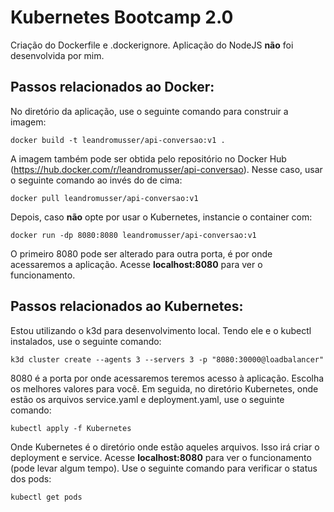 # Kubernetes Bootcamp 2.0
Criação do Dockerfile e .dockerignore. Aplicação do NodeJS **não** foi desenvolvida por mim.

## Passos relacionados ao Docker:

No diretório da aplicação, use o seguinte comando para construir a imagem:
```
docker build -t leandromusser/api-conversao:v1 .
```
A imagem também pode ser obtida pelo repositório no Docker Hub (https://hub.docker.com/r/leandromusser/api-conversao). Nesse caso, usar o seguinte comando ao invés do de cima:
```
docker pull leandromusser/api-conversao:v1
```
Depois, caso **não** opte por usar o Kubernetes, instancie o container com:
```
docker run -dp 8080:8080 leandromusser/api-conversao:v1
```
O primeiro 8080 pode ser alterado para outra porta, é por onde acessaremos a aplicação. 
Acesse **localhost:8080** para ver o funcionamento.

## Passos relacionados ao Kubernetes:

Estou utilizando o k3d para desenvolvimento local. Tendo ele e o kubectl instalados, use o seguinte comando:

```
k3d cluster create --agents 3 --servers 3 -p "8080:30000@loadbalancer"
```
8080 é a porta por onde acessaremos teremos acesso à aplicação. Escolha os melhores valores para você.
Em seguida, no diretório Kubernetes, onde estão os arquivos service.yaml e deployment.yaml, use o seguinte comando:
```
kubectl apply -f Kubernetes
```
Onde Kubernetes é o diretório onde estão aqueles arquivos. Isso irá criar o deployment e service. 
Acesse **localhost:8080** para ver o funcionamento (pode levar algum tempo). Use o seguinte comando para verificar o status dos pods:
```
kubectl get pods
```